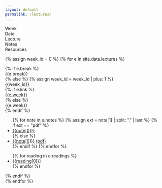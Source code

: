 ```yaml
---
layout: default
permalink: /lectures/
---
```


<div class="week hrow">
    <div class="week_id">Week</div>
    <div class="date">Date</div>
	<div class="topic">Lecture</div>
    <div class="notes">Notes</div>
    <div class="readings">Resources</div>
</div>

{% assign week_id = 0 %}
{% for e in site.data.lectures %}
<div class='week {% cycle "odd", "even" %}'>
    {% if e.break %}
        <div class="week_id"></div>
        <div class="date"></div>
        <div class="topic">{{e.break}}</div>
    {% else %}
        {% assign week_id = week_id | plus: 1 %}
        <div class="week_id">{{week_id}}</div>
        <div class="date"></div>
    	{% if e.link %}
        <div class="topic"><a href="{{e.link}}">{{e.week}}</a></div>
        {% else %}
        <div class="topic">{{e.week}}</div>
        {% endif %}
        <div class="notes">
                        <ul>
                            {% for note in e.notes %}
                                {% assign ext = note[1] | split: "." | last %}
                                {% if ext == "pdf" %}
                                	<li><a href="{{note[1]}}">{{note[0]}}</a></li>
                                {% else %}
                                	<li><a href="{{note[1]}}">{{note[0]}}</a> <a href="{{note[1]}}.pdf">(pdf)</a></li>
                                {% endif %}
        					{% endfor %}
                        </ul>
        </div>
        <div class="readings">
                        <ul>
                        {% for reading in e.readings %}
                                <li><a href="{{reading[1]}}">{{reading[0]}}</a></li>
    					{% endfor %}
                        </ul>
        </div>
    {% endif %}
    
</div>
{% endfor %}

<script type="text/javascript">
   make_schedule({{site.data.settings.first}},7,1);
</script>
